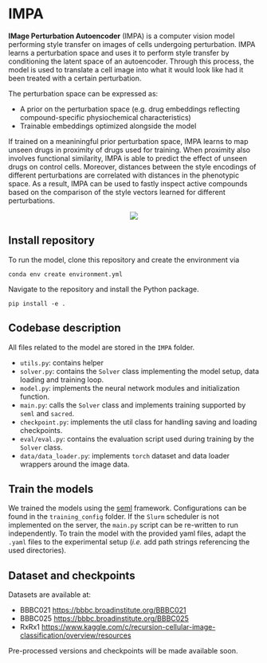 # IMPA

**IMage Perturbation Autoencoder** (IMPA) is a computer vision model performing style transfer on images of cells undergoing perturbation. IMPA learns a perturbation space and uses it to perform style transfer by conditioning the latent space of an autoencoder. Through this process, the model is used to translate a cell image into what it would look like had it been treated with a certain perturbation. 

The perturbation space can be expressed as:
* A prior on the perturbation space (e.g. drug embeddings reflecting compound-specific physiochemical characteristics)
* Trainable embeddings optimized alongside the model 

If trained on a meaniningful prior perturbation space, IMPA learns to map unseen drugs in proximity of drugs used for training. When proximity also involves functional similarity, IMPA is able to predict the effect of unseen drugs on control cells. Moreover, distances between the style encodings of different perturbations are correlated with distances in the phenotypic space. As a result, IMPA can be used to fastly inspect active compounds based on the comparison of the style vectors learned for different perturbations. 

<p align="center">
  <img src="https://github.com/theislab/imCPA/blob/add_readme_and_package/docs/IMPA.png">
</p>

## Install repository 
To run the model, clone this repository and create the environment via 

```
conda env create environment.yml
```

Navigate to the repository and install the Python package. 

```
pip install -e .
```

## Codebase description 
All files related to the model are stored in the  `IMPA` folder. 

* `utils.py`: contains helper 
* `solver.py`: contains the `Solver` class implementing the model setup, data loading and training loop. 
* `model.py`: implements the neural network modules and initialization function.
* `main.py`: calls the `Solver` class and implements training supported by `seml` and `sacred`.
* `checkpoint.py`: implements the util class for handling saving and loading checkpoints.
* `eval/eval.py`: contains the evaluation script used during training by the `Solver` class.
* `data/data_loader.py`: implements `torch` dataset and data loader wrappers around the image data.

## Train the models

We trained the models using the [seml](https://github.com/TUM-DAML/seml) framework. Configurations can be found in the `training_config` folder. If the `Slurm` scheduler is not implemented on the server, the `main.py` script can be re-written to run independently. To train the model with the provided yaml files, adapt the `.yaml` files to the experimental setup (*i.e.* add  path strings referencing the used directories).


## Dataset and checkpoints
Datasets are available at:
* BBBC021 https://bbbc.broadinstitute.org/BBBC021
* BBBC025 https://bbbc.broadinstitute.org/BBBC025
* RxRx1 https://www.kaggle.com/c/recursion-cellular-image-classification/overview/resources  
  
Pre-processed versions and checkpoints will be made available soon. 
